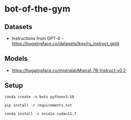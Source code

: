 # bot-of-the-gym

## Datasets

- Instructions from GPT-4 - https://huggingface.co/datasets/lksy/ru_instruct_gpt4

## Models

- https://huggingface.co/mistralai/Mistral-7B-Instruct-v0.2

## Setup

```shell
conda create -n bots python=3.10
```

```shell
pip install -r requirements.txt
```

```shell
conda install -c nvidia cuda=11.7
```